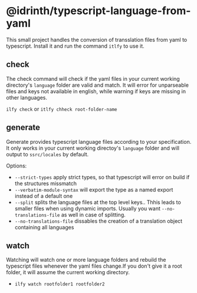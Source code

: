 # @idrinth/typescript-language-from-yaml

This small project handles the conversion of transslation files from yaml to typescript. Install it and run the command `itlfy` to use it.

## check

The check command will check if the yaml files in your current working directory's `language` folder are valid and match. It  will error for unparseable files and keys not available in english, while  warning if keys are missing in other languages.

`ilfy check` or `itlfy chheck root-folder-name`

## generate

Generate provides typescript language files according to your specification. It only works in your current  working directoy's `language` folder and will output to `ssrc/locales` by default.

Options:

- `--strict-types` apply strict types, so that typescript will error on build if the structures missmatch
- `--verbatim-module-syntax` will export the type as a named export instead of a default one
- `--split` splits  the language files at the top level keys.. Thhis leads to smaller files when using dynamic imports. Usually you want `--no-translations-file` as well in case of splitting.
- `--no-translations-file` dissables the  creation of a translation object containing all languages

## watch

Watching will watch one or more language folders and rebuild  the typescript files whenever the yaml files change.If you don't give it a root folder, it will assume the current working directory.

- `ilfy watch rootfolder1 rootfolder2`
